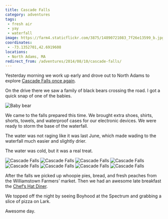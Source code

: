 ```yaml
---
title: Cascade Falls
category: adventures
tags:
 - fresh air
 - yay
 - waterfall
image: https://farm4.staticflickr.com/3875/14890721083_7f26e13599_b.jpg
coordinates:
 - -73.1352701,42.6919608
locations:
 - North Adams, MA
redirect_from: /adventures/2014/08/10/cascade-falls/
---
```



Yesterday morning we work up early and drove out to North Adams to explore [Cascade Falls once again](/adventures/2013/06/02/this-weekend/).

On the drive there we saw a family of black bears crossing the road. I got a quick snap of one of the babies.

<img src="https://farm6.staticflickr.com/5551/14878717335_2f354ef4d4_o.jpg" alt="Baby bear">

We came to the falls prepared this time. We brought extra shoes, shirts, shorts, towels, and waterproof cases for our electronic devices. We were ready to storm the base of the waterfall.

The water was not raging like it was last June, which made wading to the waterfall much easier and slightly drier.

The water was cold, but it was a real treat.

<div class="photos">
<img src="https://farm4.staticflickr.com/3889/14684318097_0518d83447_b.jpg" alt="Cascade Falls">
<img src="https://farm4.staticflickr.com/3910/14870501702_4b7396f95a_b.jpg" alt="Cascade Falls">
<img src="https://farm4.staticflickr.com/3906/14890716173_0022fde150_b.jpg" class="img-thirds" alt="Cascade Falls">
<img src="https://farm4.staticflickr.com/3906/14867778481_e3a5699f06_b.jpg" class="img-thirds" alt="Cascade Falls">
<img src="https://farm4.staticflickr.com/3867/14684233128_6dcc41988d_b.jpg" class="img-thirds" alt="Cascade Falls">
<img src="https://farm6.staticflickr.com/5593/14868370954_aecd506bee_b.jpg" class="img-half" alt="Cascade Falls">
<img src="https://farm6.staticflickr.com/5566/14847833746_f4c02626cd_b.jpg" class="img-half" alt="Cascade Falls">
<img src="https://farm4.staticflickr.com/3875/14890721083_7f26e13599_b.jpg" alt="Cascade Falls">
</div>

After the falls we picked up whoopie pies, bread, and fresh peaches from the Williamstown Farmers&rsquo; market. Then we had an awesome late breakfast the [Chef&rsquo;s Hat Diner](http://www.chefshatdiner.com/).

We topped off the night by seeing Boyhood at the Spectrum and grabbing a slice of pizza on Lark.

Awesome day.
